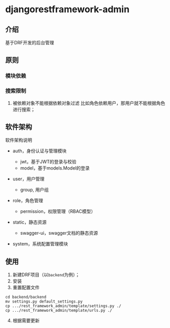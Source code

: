 # djangorestframework-admin

## 介绍
基于DRF开发的后台管理

## 原则
### 模块依赖

### 搜索限制
1. 被依赖对象不能根据依赖对象过滤
   比如角色依赖用户，那用户就不能根据角色进行搜索；



## 软件架构
软件架构说明
* auth，身份认证与管理模块
  * jwt，基于JWT的登录与校验
  * model，基于models.Model的登录
* user，用户管理
  * group, 用户组
* role，角色管理
  * permission，权限管理（RBAC模型）
  
* static，静态资源
  * swagger-ui，swagger文档的静态资源
* system，系统配置管理模块

## 使用
1. 新建DRF项目（以`backend`为例）；
2. 安装
3. 重置配置文件
  ```shell
  cd backend/backend
  mv settings.py default_settings.py
  cp .../rest_framework_admin/template/settings.py ./
  cp .../rest_framework_admin/template/urls.py ./
  ```
4. 根据需要更新

